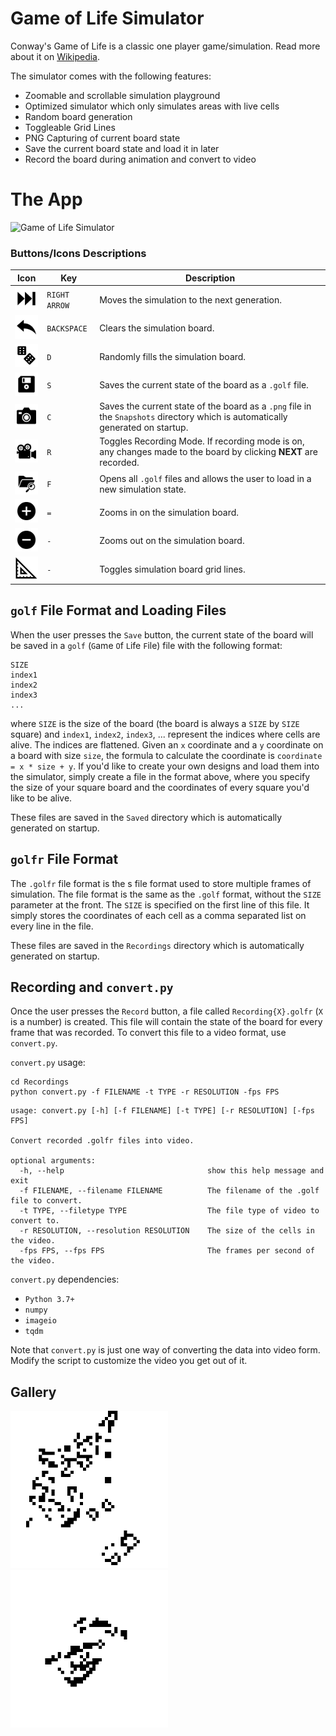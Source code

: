 # Game of Life Simulator

Conway's Game of Life is a classic one player game/simulation. Read more about it on [Wikipedia](https://en.wikipedia.org/wiki/Conway%27s_Game_of_Life).

The simulator comes with the following features:

* Zoomable and scrollable simulation playground
* Optimized simulator which only simulates areas with live cells
* Random board generation
* Toggleable Grid Lines
* PNG Capturing of current board state
* Save the current board state and load it in later
* Record the board during animation and convert to video

# The App

![Game of Life Simulator](https://youtu.be/1VX_Dk_YShU)

### Buttons/Icons Descriptions

Icon | Key | Description
--- | --- | ---
<img src="src/Icons/Next.png" alt="Next Icon" width=50px /> | `RIGHT ARROW` | Moves the simulation to the next generation.
<img src="src/Icons/Reset.png" alt="Reset Icon" width=50px /> | `BACKSPACE` | Clears the simulation board.
<img src="src/Icons/Random.png" alt="Random Icon" width=50px /> | `D` | Randomly fills the simulation board.
<img src="src/Icons/Save.png" alt="Save Icon" width=50px /> | `S` | Saves the current state of the board as a `.golf` file.
<img src="src/Icons/Snapshot.png" alt="Snapshot Icon" width=50px /> | `C` | Saves the current state of the board as a `.png` file in the `Snapshots` directory which is automatically generated on startup.
<img src="src/Icons/recordrecording.gif" alt="Recording Icon" width=50px /> | `R` | Toggles Recording Mode. If recording mode is on, any changes made to the board by clicking **NEXT** are recorded.
<img src="src/Icons/Open.png" alt="Search Files Icon" width=50px /> | `F` | Opens all `.golf` files and allows the user to load in a new simulation state.
<img src="src/Icons/Zoom In.png" alt="Zoom In Files Icon" width=50px /> | `=` | Zooms in on the simulation board.
<img src="src/Icons/Zoom Out.png" alt="Zoom Out Files Icon" width=50px /> | `-` | Zooms out on the simulation board.
<img src="src/Icons/Grid Lines.png" alt="Grid Lines Files Icon" width=50px /> | `-` | Toggles simulation board grid lines.
## `golf` File Format and Loading Files

When the user presses the `Save` button, the current state of the board will be saved in a `golf` (`G`ame `O`f `L`ife `F`ile) file with the following format:

```
SIZE
index1
index2
index3
...
```

where `SIZE` is the size of the board (the board is always a `SIZE` by `SIZE` square) and `index1`, `index2`, `index3`, ... represent the indices where cells are alive. The indices are flattened. Given an `x` coordinate and a `y` coordinate on a board with size `size`, the formula to calculate the coordinate is `coordinate = x * size + y`. If you'd like to create your own designs and load them into the simulator, simply create a file in the format above, where you specify the size of your square board and the coordinates of every square you'd like to be alive.

These files are saved in the `Saved` directory which is automatically generated on startup.
## `golfr` File Format

The `.golfr` file format is the s file format used to store multiple frames of simulation. The file format is the same as the `.golf` format, without the `SIZE` parameter at the front. The `SIZE` is specified on the first line of this file. It simply stores the coordinates of each cell as a comma separated list on every line in the file.

These files are saved in the `Recordings` directory which is automatically generated on startup.

## Recording and `convert.py`

Once the user presses the `Record` button, a file called `Recording{X}.golfr` (`X` is a number) is created. This file will contain the state of the board for every frame that was recorded. To convert this file to a video format, use `convert.py`.

`convert.py` usage:

```
cd Recordings
python convert.py -f FILENAME -t TYPE -r RESOLUTION -fps FPS
```

```
usage: convert.py [-h] [-f FILENAME] [-t TYPE] [-r RESOLUTION] [-fps FPS]

Convert recorded .golfr files into video.

optional arguments:
  -h, --help                                show this help message and exit
  -f FILENAME, --filename FILENAME          The filename of the .golf file to convert.
  -t TYPE, --filetype TYPE                  The file type of video to convert to.
  -r RESOLUTION, --resolution RESOLUTION    The size of the cells in the video.
  -fps FPS, --fps FPS                       The frames per second of the video.
```

`convert.py` dependencies:

* `Python 3.7+`
* `numpy`
* `imageio`
* `tqdm`

Note that `convert.py` is just one way of converting the data into video form. Modify the script to customize the video you get out of it.

## Gallery

<img src="Documentation/snapshot.png" alt="Example Snapshot" width=50% />
<br />

<img src="Documentation/recording.gif" alt="Recording GIF" width=50% />
<br />